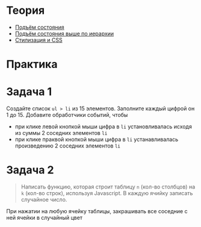 # Теория

- [Подъём состояния](https://ru.reactjs.org/docs/lifting-state-up.html)
- [Подъём состояния выше по иерархии](https://learn-reactjs.ru/basics/lifting-state-up)
- [Стилизация и CSS](https://ru.reactjs.org/docs/faq-styling.html)


# Практика

# Задача 1

Создайте список `ul > li` из 15 элементов. Заполните каждый цифрой он 1 до 15. 
Добавите обработчики событий, чтобы 
- при клике левой кнопкой мыши цифра в `li` установливалась исходя из суммы 2 соседних элементов `li`
- при клике праквой кнопкой мыши цифра в `li` устанавливалась произведению  2 соседних элементов `li`



# Задача 2

> Написать функцию, которая строит таблицу `n` (кол-во столбцов) на `k` (кол-во строк), используя Javascript.
В каждую ячийку записать случайное число.

При нажатии на любую ячейку таблицы, закрашивать все соседние с ней ячейки в случайный цвет